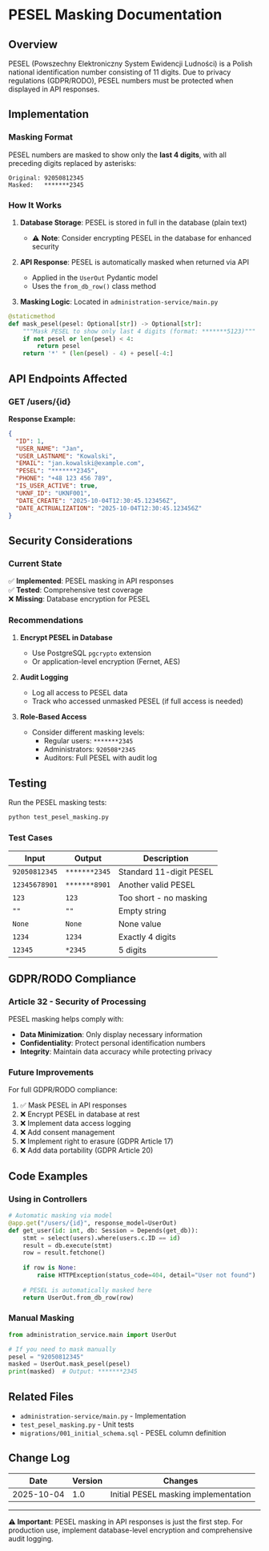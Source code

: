 # PESEL Masking Documentation

## Overview

PESEL (Powszechny Elektroniczny System Ewidencji Ludności) is a Polish national identification number consisting of 11 digits. Due to privacy regulations (GDPR/RODO), PESEL numbers must be protected when displayed in API responses.

## Implementation

### Masking Format

PESEL numbers are masked to show only the **last 4 digits**, with all preceding digits replaced by asterisks:

```
Original: 92050812345
Masked:   *******2345
```

### How It Works

1. **Database Storage**: PESEL is stored in full in the database (plain text)
   - ⚠️ **Note**: Consider encrypting PESEL in the database for enhanced security

2. **API Response**: PESEL is automatically masked when returned via API
   - Applied in the `UserOut` Pydantic model
   - Uses the `from_db_row()` class method

3. **Masking Logic**: Located in `administration-service/main.py`

```python
@staticmethod
def mask_pesel(pesel: Optional[str]) -> Optional[str]:
    """Mask PESEL to show only last 4 digits (format: *******5123)"""
    if not pesel or len(pesel) < 4:
        return pesel
    return '*' * (len(pesel) - 4) + pesel[-4:]
```

## API Endpoints Affected

### GET /users/{id}

**Response Example:**

```json
{
  "ID": 1,
  "USER_NAME": "Jan",
  "USER_LASTNAME": "Kowalski",
  "EMAIL": "jan.kowalski@example.com",
  "PESEL": "*******2345",
  "PHONE": "+48 123 456 789",
  "IS_USER_ACTIVE": true,
  "UKNF_ID": "UKNF001",
  "DATE_CREATE": "2025-10-04T12:30:45.123456Z",
  "DATE_ACTRUALIZATION": "2025-10-04T12:30:45.123456Z"
}
```

## Security Considerations

### Current State

✅ **Implemented**: PESEL masking in API responses  
✅ **Tested**: Comprehensive test coverage  
❌ **Missing**: Database encryption for PESEL

### Recommendations

1. **Encrypt PESEL in Database**
   - Use PostgreSQL `pgcrypto` extension
   - Or application-level encryption (Fernet, AES)

2. **Audit Logging**
   - Log all access to PESEL data
   - Track who accessed unmasked PESEL (if full access is needed)

3. **Role-Based Access**
   - Consider different masking levels:
     - Regular users: `*******2345`
     - Administrators: `920508*2345`
     - Auditors: Full PESEL with audit log

## Testing

Run the PESEL masking tests:

```bash
python test_pesel_masking.py
```

### Test Cases

| Input | Output | Description |
|-------|--------|-------------|
| `92050812345` | `*******2345` | Standard 11-digit PESEL |
| `12345678901` | `*******8901` | Another valid PESEL |
| `123` | `123` | Too short - no masking |
| `""` | `""` | Empty string |
| `None` | `None` | None value |
| `1234` | `1234` | Exactly 4 digits |
| `12345` | `*2345` | 5 digits |

## GDPR/RODO Compliance

### Article 32 - Security of Processing

PESEL masking helps comply with:
- **Data Minimization**: Only display necessary information
- **Confidentiality**: Protect personal identification numbers
- **Integrity**: Maintain data accuracy while protecting privacy

### Future Improvements

For full GDPR/RODO compliance:

1. ✅ Mask PESEL in API responses
2. ❌ Encrypt PESEL in database at rest
3. ❌ Implement data access logging
4. ❌ Add consent management
5. ❌ Implement right to erasure (GDPR Article 17)
6. ❌ Add data portability (GDPR Article 20)

## Code Examples

### Using in Controllers

```python
# Automatic masking via model
@app.get("/users/{id}", response_model=UserOut)
def get_user(id: int, db: Session = Depends(get_db)):
    stmt = select(users).where(users.c.ID == id)
    result = db.execute(stmt)
    row = result.fetchone()
    
    if row is None:
        raise HTTPException(status_code=404, detail="User not found")
    
    # PESEL is automatically masked here
    return UserOut.from_db_row(row)
```

### Manual Masking

```python
from administration_service.main import UserOut

# If you need to mask manually
pesel = "92050812345"
masked = UserOut.mask_pesel(pesel)
print(masked)  # Output: *******2345
```

## Related Files

- `administration-service/main.py` - Implementation
- `test_pesel_masking.py` - Unit tests
- `migrations/001_initial_schema.sql` - PESEL column definition

## Change Log

| Date | Version | Changes |
|------|---------|---------|
| 2025-10-04 | 1.0 | Initial PESEL masking implementation |

---

**⚠️ Important**: PESEL masking in API responses is just the first step. For production use, implement database-level encryption and comprehensive audit logging.


